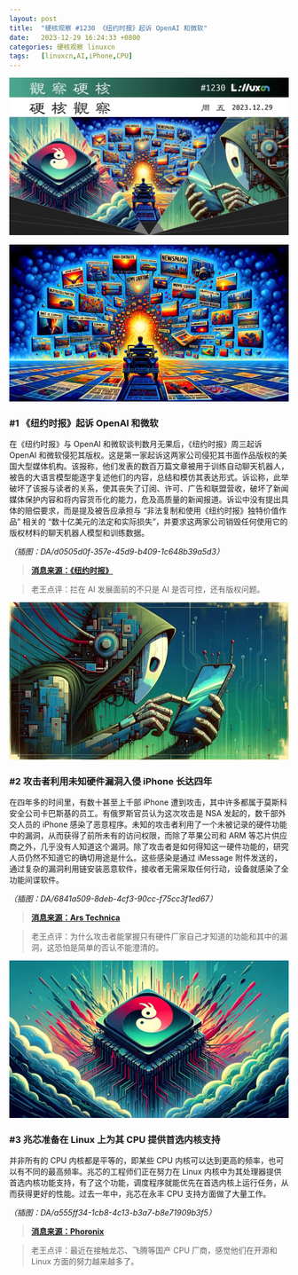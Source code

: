 ```yaml
---
layout: post
title:	"硬核观察 #1230 《纽约时报》起诉 OpenAI 和微软"
date:	2023-12-29 16:24:33 +0800 
categories:	硬核观察 linuxcn 
tags:	[linuxcn,AI,iPhone,CPU]
---
```



![](/Asserts/Images/album/202312/29/162321aa4fa666o29ivo6f.jpg)


![](/Asserts/Images/album/202312/29/162330sargvjggnu4gznxz.png)


### #1 《纽约时报》起诉 OpenAI 和微软


在《纽约时报》与 OpenAI 和微软谈判数月无果后，《纽约时报》周三起诉 OpenAI 和微软侵犯其版权。这是第一家起诉这两家公司侵犯其书面作品版权的美国大型媒体机构。该报称，他们发表的数百万篇文章被用于训练自动聊天机器人，被告的大语言模型能逐字复述他们的内容，总结和模仿其表达形式。诉讼称，此举破坏了该报与读者的关系，使其丧失了订阅、许可、广告和联盟营收，破坏了新闻媒体保护内容和将内容货币化的能力，危及高质量的新闻报道。诉讼中没有提出具体的赔偿要求，而是提及被告应承担与 “非法复制和使用《纽约时报》独特价值作品” 相关的 “数十亿美元的法定和实际损失”，并要求这两家公司销毁任何使用它的版权材料的聊天机器人模型和训练数据。


*（插图：DA/d0505d0f-357e-45d9-b409-1c648b39a5d3）*



> 
> **[消息来源：《纽约时报》](https://www.nytimes.com/2023/12/27/business/media/new-york-times-open-ai-microsoft-lawsuit.html)**
> 
> 
> 



> 
> 老王点评：拦在 AI 发展面前的不只是 AI 是否可控，还有版权问题。
> 
> 
> 


![](/Asserts/Images/album/202312/29/162347mfmcbzbcy0yymecc.png)


### #2 攻击者利用未知硬件漏洞入侵 iPhone 长达四年


在四年多的时间里，有数十甚至上千部 iPhone 遭到攻击，其中许多都属于莫斯科安全公司卡巴斯基的员工。有俄罗斯官员认为这次攻击是 NSA 发起的，数千部外交人员的 iPhone 感染了恶意程序。未知的攻击者利用了一个未被记录的硬件功能中的漏洞，从而获得了前所未有的访问权限，而除了苹果公司和 ARM 等芯片供应商之外，几乎没有人知道这个漏洞。除了攻击者是如何得知这一硬件功能的，研究人员仍然不知道它的确切用途是什么。这些感染是通过 iMessage 附件发送的，通过复杂的漏洞利用链安装恶意软件，接收者无需采取任何行动，设备就感染了全功能间谍软件。


*（插图：DA/6841a509-8deb-4cf3-90cc-f75cc3f1ed67）*



> 
> **[消息来源：Ars Technica](https://arstechnica.com/security/2023/12/exploit-used-in-mass-iphone-infection-campaign-targeted-secret-hardware-feature/)**
> 
> 
> 



> 
> 老王点评：为什么攻击者能掌握只有硬件厂家自己才知道的功能和其中的漏洞，这恐怕是简单的否认不能澄清的。
> 
> 
> 


![](/Asserts/Images/album/202312/29/162411ss92j92uss921aeg.png)


### #3 兆芯准备在 Linux 上为其 CPU 提供首选内核支持


并非所有的 CPU 内核都是平等的，即某些 CPU 内核可以达到更高的频率，也可以有不同的最高频率。兆芯的工程师们正在努力在 Linux 内核中为其处理器提供首选内核功能支持，有了这个功能，调度程序就能优先在首选内核上运行任务，从而获得更好的性能。过去一年中，兆芯在永丰 CPU 支持方面做了大量工作。


*（插图：DA/a555ff34-1cb8-4c13-b3a7-b8e71909b3f5）*



> 
> **[消息来源：Phoronix](https://www.phoronix.com/news/Zhaoxin-Preferred-Core)**
> 
> 
> 



> 
> 老王点评：最近在接触龙芯、飞腾等国产 CPU 厂商，感觉他们在开源和 Linux 方面的努力越来越多了。
> 
> 
>
